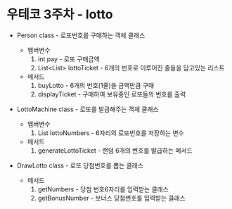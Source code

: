 # 우테코 3주차 - lotto

* Person class - 로또번호를 구매하는 객체 클래스
  * 멤버변수
    1. int pay - 로또 구매금액
    2. List<List<Integer>> lottoTicket - 6개의 번호로 이루어진 줄들을 담고있는 리스트
  * 메서드
    1. buyLotto - 6개의 번호(1줄)을 금액만큼 구매
    2. displayTicket - 구매하여 보유중인 로또들의 번호를 출력

* LottoMachine class - 로또를 발급해주는 객체 클래스
  * 멤버변수
    1. List<Integer> lottoNumbers - 6자리의 로또번호를 저장하는 변수
  * 메서드
    1. generateLottoTicket - 랜덤 6개의 번호를 발급하는 메서드

* DrawLotto class - 로또 당첨번호를 뽑는 클래스
  * 메서드
    1. getNumbers - 당첨 번호6자리를 입력받는 클래스
    2. getBonusNumber - 보너스 당첨번호를 입력받는 클래스


